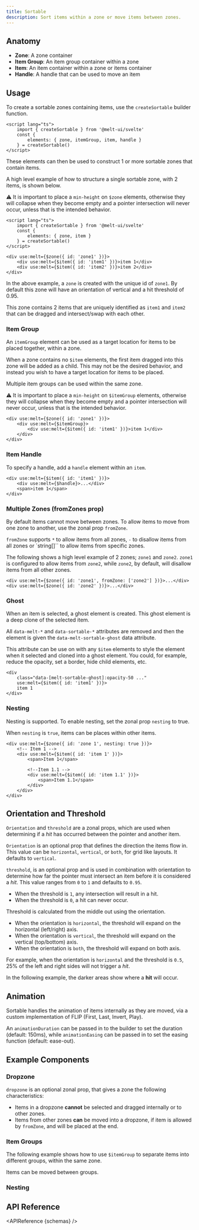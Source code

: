 ```yaml
---
title: Sortable
description: Sort items within a zone or move items between zones.
---
```


<script>
    import { APIReference, Preview, Callout } from '$docs/components'
    export let snippets
    export let previews
    export let schemas
</script>

## Anatomy

- **Zone**: A zone container
- **Item Group**: An item group container within a zone
- **Item**: An item container within a zone or items container
- **Handle**: A handle that can be used to move an item

## Usage

To create a sortable zones containing items, use the `createSortable` builder function.

```svelte {3-5}
<script lang="ts">
	import { createSortable } from '@melt-ui/svelte'
	const {
		elements: { zone, itemGroup, item, handle }
	} = createSortable()
</script>
```

These elements can then be used to construct 1 or more sortable zones that contain items.

A high level example of how to structure a single sortable zone, with 2 items, is shown below.

<Callout type='warning'>

⚠️ It is important to place a <code>min-height</code> on <code>$zone</code> elements, otherwise they
will collapse when they become empty and a pointer intersection will never occur, unless that is the
intended behavior.

</Callout>

```svelte
<script lang="ts">
	import { createSortable } from '@melt-ui/svelte'
	const {
		elements: { zone, item }
	} = createSortable()
</script>

<div use:melt={$zone({ id: 'zone1' })}>
	<div use:melt={$item({ id: 'item1' })}>item 1</div>
	<div use:melt={$item({ id: 'item2' })}>item 2</div>
</div>
```

In the above example, a `zone` is created with the unique id of `zone1`. By default this zone will
have an orientation of vertical and a hit threshold of 0.95.

This zone contains 2 items that are uniquely identified as `item1` and `item2` that can be dragged
and intersect/swap with each other.

### Item Group

An `itemGroup` element can be used as a target location for items to be placed together, within a
zone.

When a zone contains no `$item` elements, the first item dragged into this zone will be added as a
child. This may not be the desired behavior, and instead you wish to have a target location for
items to be placed.

Multiple item groups can be used within the same zone.

<Callout type='warning'>

⚠️ It is important to place a <code>min-height</code> on <code>$itemGroup</code> elements, otherwise
they will collapse when they become empty and a pointer intersection will never occur, unless that
is the intended behavior.

</Callout>

```svelte {2}
<div use:melt={$zone({ id: 'zone1' })}>
	<div use:melt={$itemGroup}>
		<div use:melt={$item({ id: 'item1' })}>item 1</div>
	</div>
</div>
```

### Item Handle

To specify a handle, add a `handle` element within an `item`.

```svelte {2}
<div use:melt={$item({ id: 'item1' })}>
	<div use:melt={$handle}>...</div>
	<span>item 1</span>
</div>
```

### Multiple Zones (fromZones prop)

By default items cannot move between zones. To allow items to move from one zone to  another, use the zonal prop `fromZone`.

`fromZone` supports `*` to allow items from all zones, `-` to disallow items from all zones or
`string[]`` to allow items from specific zones.

The following shows a high level example of 2 zones; `zone1` and `zone2`. `zone1` is configured to
allow items from `zone2`, while `zone2`, by default, will disallow items from all other zones.

```svelte {1}
<div use:melt={$zone({ id: 'zone1', fromZone: ['zone2'] })}>...</div>
<div use:melt={$zone({ id: 'zone2' })}>...</div>
```

### Ghost

When an item is selected, a ghost element is created. This ghost element is a deep clone of the
selected item.

All `data-melt-*` and `data-sortable-*` attributes are removed and then the element is given the
`data-melt-sortable-ghost` data attribute.

This attribute can be use on with any `$item` elements to style the element when it selected and cloned into a
ghost element. You could, for example, reduce the opacity, set a border, hide child elements, etc.

<!-- prettier-ignore -->
```svelte {2}
<div 
	class="data-[melt-sortable-ghost]:opacity-50 ..." 
	use:melt={$item({ id: 'item1' })}>
	item 1
</div>
```


### Nesting

Nesting is supported. To enable nesting, set the zonal prop `nesting` to true.

When `nesting` is `true`, items can be places within other items. 

```svelte {2}
<div use:melt={$zone({ id: 'zone 1', nesting: true })}>
	<!-- Item 1 -->
	<div use:melt={$item({ id: 'item 1' })}>
		<span>Item 1</span>

		<!--Item 1.1 -->
		<div use:melt={$item({ id: 'item 1.1' })}>
			<span>Item 1.1</span>
		</div>
	</div>
</div>
```

## Orientation and Threshold

`Orientation` and `threshold` are a zonal props, which are used when determining if a _hit_ has
occurred between the pointer and another item.

`Orientation` is an optional prop that defines the direction the items flow in. This value can be
`horizontal`, `vertical`, or `both`, for grid like layouts. It defaults to `vertical`.

`threshold`, is an optional prop and is used in combination with orientation to determine how far
the pointer must intersect an item before it is considered a _hit_. This value ranges from `0` to
`1` and defaults to `0.95`.

- When the threshold is `1`, any intersection will result in a hit.
- When the threshold is `0`, a hit can never occur.

Threshold is calculated from the middle out using the orientation.

- When the orientation is `horizontal`, the threshold will expand on the horizontal (left/right)
  axis.
- When the orientation is `vertical`, the threshold will expand on the vertical (top/bottom) axis.
- When the orientation is `both`, the threshold will expand on both axis.

For example, when the orientation is `horizontal` and the threshold is `0.5`, 25% of the left and
right sides will not trigger a _hit_.

In the following example, the darker areas show where a **hit** will occur.

<Preview code={snippets.threshold}>
    <svelte:component this={previews.threshold} />
</Preview>

## Animation

Sortable handles the animation of items internally as they are moved, via a custom implementation of
FLIP (First, Last, Invert, Play).

An `animationDuration` can be passed in to the builder to set the duration (default: 150ms), while
`animationEasing` can be passed in to set the easing function (default: ease-out).

<Preview code={snippets.animation}>
    <svelte:component this={previews.animation} />
</Preview>

## Example Components

### Dropzone

`dropzone` is an optional zonal prop, that gives a zone the following characteristics:

- Items in a dropzone **cannot** be selected and dragged internally or to other zones.
- Items from other zones **can** be moved into a dropzone, if item is allowed by `fromZone`, and
  will be placed at the end.

<Preview code={snippets.dropzone}>
    <svelte:component this={previews.dropzone} />
</Preview>

### Item Groups

The following example shows how to use `$itemGroup` to separate items into different groups, within
the same zone.

Items can be moved between groups.

<Preview code={snippets.itemGroups}>
    <svelte:component this={previews.itemGroups} />
</Preview>

### Nesting


<Preview code={snippets.nesting}>
    <svelte:component this={previews.nesting} />
</Preview>

## API Reference

<APIReference {schemas} />

